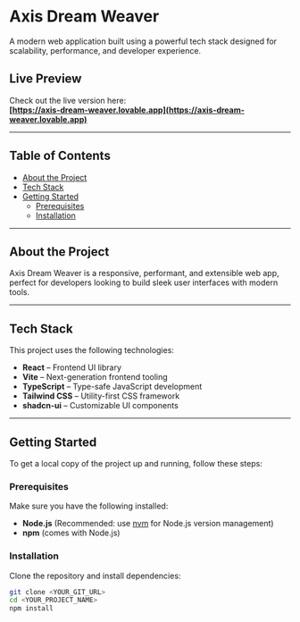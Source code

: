 # Axis Dream Weaver

A modern web application built using a powerful tech stack designed for scalability, performance, and developer experience.

## Live Preview

Check out the live version here:  
**[https://axis-dream-weaver.lovable.app](https://axis-dream-weaver.lovable.app)**

---

## Table of Contents

- [About the Project](#about-the-project)
- [Tech Stack](#tech-stack)
- [Getting Started](#getting-started)
  - [Prerequisites](#prerequisites)
  - [Installation](#installation)

---

## About the Project

Axis Dream Weaver is a responsive, performant, and extensible web app, perfect for developers looking to build sleek user interfaces with modern tools.

---

## Tech Stack

This project uses the following technologies:

- **React** – Frontend UI library
- **Vite** – Next-generation frontend tooling
- **TypeScript** – Type-safe JavaScript development
- **Tailwind CSS** – Utility-first CSS framework
- **shadcn-ui** – Customizable UI components

---

## Getting Started

To get a local copy of the project up and running, follow these steps:

### Prerequisites

Make sure you have the following installed:

- **Node.js** (Recommended: use [nvm](https://github.com/nvm-sh/nvm) for Node.js version management)
- **npm** (comes with Node.js)

### Installation

Clone the repository and install dependencies:

```bash
git clone <YOUR_GIT_URL>
cd <YOUR_PROJECT_NAME>
npm install
